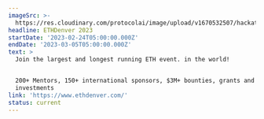 ```yaml
---
imageSrc: >-
  https://res.cloudinary.com/protocolai/image/upload/v1670532507/hackathons/ethdenver_bny1ak.png
headline: ETHDenver 2023
startDate: '2023-02-24T05:00:00.000Z'
endDate: '2023-03-05T05:00:00.000Z'
text: >
  Join the largest and longest running ETH event. in the world!


  200+ Mentors, 150+ international sponsors, $3M+ bounties, grants and
  investments
link: 'https://www.ethdenver.com/'
status: current
---
```


